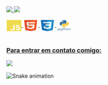 <div>
  <a href="https://github.com/Rafael-FerreiraM">
  <img height="180em" src="https://github-readme-stats.vercel.app/api?username=Rafael-FerreiraM&show_icons=true&theme=aura&include_all_commits=true&count_private=true"/>
  <img height="180em" src="https://github-readme-stats.vercel.app/api/top-langs/?username=Rafael-FerreiraM&layout=compact&langs_count=6&theme=tokyonight"/>
</div>
<div style="display: inline_block"><br>
  <img align="center" alt="Js" height="30" width="40" src="https://raw.githubusercontent.com/devicons/devicon/master/icons/javascript/javascript-plain.svg">
  <img align="center" alt="HTML" height="30" width="40" src="https://raw.githubusercontent.com/devicons/devicon/master/icons/html5/html5-original.svg">
  <img align="center" alt="CSS" height="30" width="40" src="https://raw.githubusercontent.com/devicons/devicon/master/icons/css3/css3-original.svg">
  <img align="center" alt="Python" height="30" width="40" src="https://raw.githubusercontent.com/devicons/devicon/master/icons/python/python-original-wordmark.svg" />
</div>
 
 <br>
 
  ### Para entrar em contato comigo:
 
<div> 
  
 
  <a href = "mailto:fmelo20a@gmail.com"><img src="https://img.shields.io/badge/-Gmail-%23333?style=for-the-badge&logo=gmail&logoColor=white" target="_blank"></a>
  
 
  ![Snake animation](https://github.com/Rafael-FerreiraM/Rafael-FerreiraM/blob/output/github-contribution-grid-snake.svg)

</div>
